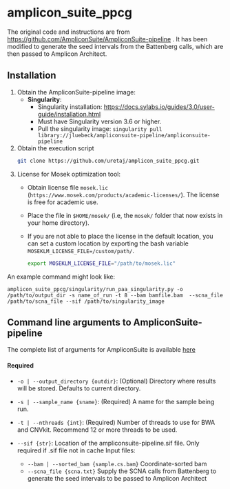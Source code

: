 # amplicon_suite_ppcg

The original code and instructions are from https://github.com/AmpliconSuite/AmpliconSuite-pipeline . It has been modified to generate the seed intervals from the Battenberg calls, which are then passed to Amplicon Architect.

## Installation
1. Obtain the AmpliconSuite-pipeline image:
   - **Singularity**:
     * Singularity installation: https://docs.sylabs.io/guides/3.0/user-guide/installation.html
     * Must have Singularity version 3.6 or higher.
     * Pull the singularity image: `singularity pull library://jluebeck/ampliconsuite-pipeline/ampliconsuite-pipeline`
2. Obtain the execution script
    ```bash
    git clone https://github.com/uretaj/amplicon_suite_ppcg.git
    ```
3. License for Mosek optimization tool:
    * Obtain license file `mosek.lic` (`https://www.mosek.com/products/academic-licenses/`). The license is free for academic use.
    * Place the file in `$HOME/mosek/` (i.e, the `mosek/` folder that now exists in your home directory).
    * If you are not able to place the license in the default location, you can set a custom location by exporting the bash variable   `MOSEKLM_LICENSE_FILE=/custom/path/`.
    
        ```bash
        export MOSEKLM_LICENSE_FILE="/path/to/mosek.lic"
        ```
An example command might look like:

`amplicon_suite_ppcg/singularity/run_paa_singularity.py -o /path/to/output_dir -s name_of_run -t 8 --bam bamfile.bam  --scna_file /path/to/scna_file --sif /path/to/singularity_image `

## Command line arguments to AmpliconSuite-pipeline
The complete list of arguments for AmpliconSuite is available [here](https://github.com/AmpliconSuite/AmpliconSuite-pipeline/blob/master/README.md )
#### Required
- `-o | --output_directory {outdir}`: (Optional) Directory where results will be stored. Defaults to current directory.

- `-s | --sample_name {sname}`: (Required) A name for the sample being run.

- `-t | --nthreads {int}`: (Required) Number of threads to use for BWA and CNVkit. Recommend 12 or more threads to be used.
- `--sif {str}`: Location of the ampliconsuite-pipeline.sif file. Only required if .sif file not in cache
Input files:

  * `--bam | --sorted_bam {sample.cs.bam}` Coordinate-sorted bam
  * `--scna_file {scna.txt}` Supply the SCNA calls from Battenberg to generate the seed intervals to be passed to Amplicon Architect

